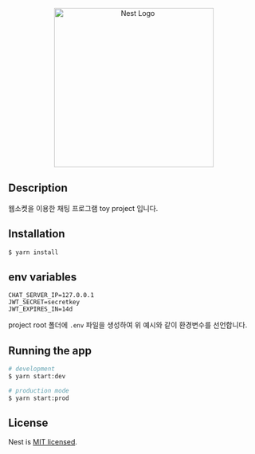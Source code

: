 <p align="center">
  <a href="http://nestjs.com/" target="blank"><img src="https://nestjs.com/img/logo_text.svg" width="320" alt="Nest Logo" /></a>
</p>

## Description

웹소켓을 이용한 채팅 프로그램 toy project 입니다.

## Installation

```bash
$ yarn install
```

## env variables
```
CHAT_SERVER_IP=127.0.0.1
JWT_SECRET=secretkey
JWT_EXPIRES_IN=14d
```
project root 폴더에 `.env` 파일을 생성하여 위 예시와 같이 환경변수를 선언합니다.

## Running the app

```bash
# development
$ yarn start:dev

# production mode
$ yarn start:prod
```

## License

Nest is [MIT licensed](LICENSE).

